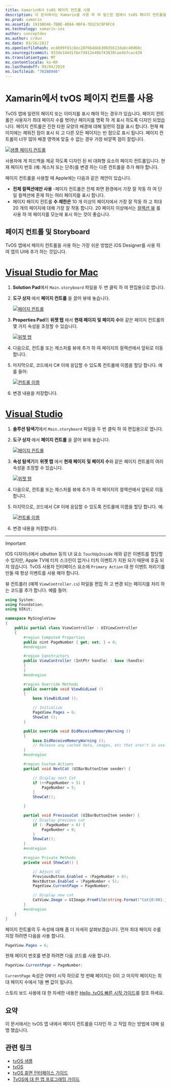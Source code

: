 ```yaml
---
title: Xamarin에서 tvOS 페이지 컨트롤 사용
description: 이 문서에서는 Xamarin을 사용 하 여 빌드된 앱에서 tvOS 페이지 컨트롤을 사용 하는 방법을 설명 합니다. 페이지 컨트롤에 대 한 개략적인 설명을 제공 하 고 스토리 보드를 설정 하는 방법에 대해 설명 하며 페이지 변경 이벤트에 응답 하는 방법을 검사 합니다.
ms.prod: xamarin
ms.assetid: 19198D46-7BBE-4D04-9BFA-7D1C5C9F9FC6
ms.technology: xamarin-ios
author: conceptdev
ms.author: crdun
ms.date: 03/16/2017
ms.openlocfilehash: ec4b99fd1c8ec28f6b4bbb30695613da6c40d60c
ms.sourcegitcommit: 933de144d1fbe7d412e49b743839cae4bfcac439
ms.translationtype: MT
ms.contentlocale: ko-KR
ms.lasthandoff: 09/04/2019
ms.locfileid: "70288946"
---
```

# <a name="working-with-tvos-page-controls-in-xamarin"></a>Xamarin에서 tvOS 페이지 컨트롤 사용

TvOS 앱에 일련의 페이지 또는 이미지를 표시 해야 하는 경우가 있습니다. 페이지 컨트롤은 사용자가 최대 페이지 수를 벗어난 페이지를 명확 하 게 표시 하도록 디자인 되었습니다. 페이지 컨트롤은 진한 타원 모양의 배경에 대해 일련의 점을 표시 합니다. 현재 페이지에는 채워진 점이 표시 되 고 다른 모든 페이지는 빈 점으로 표시 됩니다. 페이지 컨트롤이 너무 많아 배경 영역에 맞출 수 없는 경우 가장 바깥쪽 점이 잘립니다.

[![](page-controls-images/page01.png "샘플 페이지 컨트롤")](page-controls-images/page01.png#lightbox)

사용자에 게 피드백을 제공 하도록 디자인 된 비 대화형 요소의 페이지 컨트롤입니다. 현재 페이지 번호 (예: 제스처 또는 단추)를 변경 하는 다른 컨트롤을 추가 해야 합니다.

페이지 컨트롤을 사용할 때 Apple에는 다음과 같은 제안이 있습니다.

- **전체 컬렉션에만 사용** -페이지 컨트롤은 전체 화면 환경에서 가장 잘 작동 하 여 단일 컬렉션에 존재 하는 여러 페이지를 표시 합니다.
- 페이지 페이지 컨트롤 **수 제한은** 10 개 이상의 페이지에서 가장 잘 작동 하 고 최대 20 개의 페이지에 대해 가장 잘 작동 합니다. 20 페이지 이상에서는 [컬렉션 뷰](~/ios/tvos/user-interface/collection-views.md) 를 사용 하 여 페이지를 모눈에 표시 하는 것이 좋습니다.

<a name="Page-Controls-and-Storyboards" />

## <a name="page-controls-and-storyboards"></a>페이지 컨트롤 및 Storyboard

TvOS 앱에서 페이지 컨트롤을 사용 하는 가장 쉬운 방법은 iOS Designer를 사용 하 여 앱의 UI에 추가 하는 것입니다.

# <a name="visual-studio-for-mactabmacos"></a>[Visual Studio for Mac](#tab/macos)


1. **Solution Pad**에서 `Main.storyboard` 파일을 두 번 클릭 하 여 편집용으로 엽니다.
1. **도구 상자** 에서 **페이지 컨트롤** 을 끌어 뷰에 놓습니다.

    [![](page-controls-images/page02.png "페이지 컨트롤")](page-controls-images/page02.png#lightbox)
1. **Properties Pad**의 **위젯 탭** 에서 **현재 페이지** **및 페이지 수**와 같은 페이지 컨트롤의 몇 가지 속성을 조정할 수 있습니다.

    [![](page-controls-images/page03.png "위젯 탭")](page-controls-images/page03.png#lightbox)
1. 다음으로, 컨트롤 또는 제스처를 뷰에 추가 하 여 페이지의 컬렉션에서 앞뒤로 이동 합니다.
1. 마지막으로, 코드에서 C# 이에 응답할 수 있도록 컨트롤에 이름을 할당 합니다. 예를 들어:

    [![](page-controls-images/page04.png "컨트롤 이름")](page-controls-images/page04.png#lightbox)
1. 변경 내용을 저장합니다.


# <a name="visual-studiotabwindows"></a>[Visual Studio](#tab/windows)


1. **솔루션 탐색기**에서 `Main.storyboard` 파일을 두 번 클릭 하 여 편집용으로 엽니다.
1. **도구 상자** 에서 **페이지 컨트롤** 을 끌어 뷰에 놓습니다.

    [![](page-controls-images/page02-vs.png "페이지 컨트롤")](page-controls-images/page02-vs.png#lightbox)
1. **속성 탐색기**의 **위젯 탭** 에서 **현재 페이지** **및 페이지 수**와 같은 페이지 컨트롤의 여러 속성을 조정할 수 있습니다.

    [![](page-controls-images/page03-vs.png "위젯 탭")](page-controls-images/page03-vs.png#lightbox)
1. 다음으로, 컨트롤 또는 제스처를 뷰에 추가 하 여 페이지의 컬렉션에서 앞뒤로 이동 합니다.
1. 마지막으로, 코드에서 C# 이에 응답할 수 있도록 컨트롤에 이름을 할당 합니다. 예:

    [![](page-controls-images/page04-vs.png "컨트롤 이름")](page-controls-images/page04-vs.png#lightbox)
1. 변경 내용을 저장합니다.


-----

> [!IMPORTANT]
> IOS 디자이너에서 uibutton 등의 UI 요소 `TouchUpInside` 에와 같은 이벤트를 할당할 수 있지만, Apple TV에 터치 스크린이 없거나 터치 이벤트가 지원 되기 때문에 호출 되지 않습니다. TvOS 사용자 인터페이스 요소에 `Primary Action` 대 한 이벤트 처리기를 만들 때 항상 이벤트를 사용 해야 합니다.

뷰 컨트롤러 (예제 `ViewController.cs`) 파일을 편집 하 고 변경 되는 페이지를 처리 하는 코드를 추가 합니다. 예를 들어:

```csharp
using System;
using Foundation;
using UIKit;

namespace MySingleView
{
    public partial class ViewController : UIViewController
    {
        #region Computed Properties
        public nint PageNumber { get; set; } = 0;
        #endregion

        #region Constructors
        public ViewController (IntPtr handle) : base (handle)
        {
        }
        #endregion

        #region Override Methods
        public override void ViewDidLoad ()
        {
            base.ViewDidLoad ();

            // Initialize
            PageView.Pages = 6;
            ShowCat ();
        }

        public override void DidReceiveMemoryWarning ()
        {
            base.DidReceiveMemoryWarning ();
            // Release any cached data, images, etc that aren't in use.
        }
        #endregion

        #region Custom Actions
        partial void NextCat (UIBarButtonItem sender) {

            // Display next Cat
            if (++PageNumber > 5) {
                PageNumber = 5;
            }
            ShowCat();

        }

        partial void PreviousCat (UIBarButtonItem sender) {
            // Display previous cat
            if (--PageNumber < 0) {
                PageNumber = 0;
            }
            ShowCat();
        }
        #endregion

        #region Private Methods
        private void ShowCat() {

            // Adjust UI
            PreviousButton.Enabled = (PageNumber > 0);
            NextButton.Enabled = (PageNumber < 5);
            PageView.CurrentPage = PageNumber;

            // Display new cat
            CatView.Image = UIImage.FromFile(string.Format("Cat{0:00}.jpg",PageNumber+1));
        }
        #endregion
    }
}
```

페이지 컨트롤의 두 속성에 대해 좀 더 자세히 살펴보겠습니다. 먼저 최대 페이지 수를 지정 하려면 다음을 사용 합니다.

```csharp
PageView.Pages = 6;
```

현재 페이지 번호를 변경 하려면 다음 코드를 사용 합니다.

```csharp
PageView.CurrentPage = PageNumber;
```

`CurrentPage` 속성은 0부터 시작 하므로 첫 번째 페이지는 0이 고 마지막 페이지는 최대 페이지 수에서 1을 뺀 값이 됩니다.

스토리 보드 사용에 대 한 자세한 내용은 [Hello, tvOS 빠른 시작 가이드](~/ios/tvos/get-started/hello-tvos.md)를 참조 하세요.

<a name="Summary" />

## <a name="summary"></a>요약

이 문서에서는 tvOS 앱 내에서 페이지 컨트롤을 디자인 하 고 작업 하는 방법에 대해 설명 했습니다.



## <a name="related-links"></a>관련 링크

- [tvOS 샘플](https://docs.microsoft.com/samples/browse/?products=xamarin&term=Xamarin.iOS+tvOS)
- [tvOS](https://developer.apple.com/tvos/)
- [tvOS 휴먼 인터페이스 가이드](https://developer.apple.com/tvos/human-interface-guidelines/)
- [TvOS에 대 한 앱 프로그래밍 가이드](https://developer.apple.com/library/prerelease/tvos/documentation/General/Conceptual/AppleTV_PG/)
